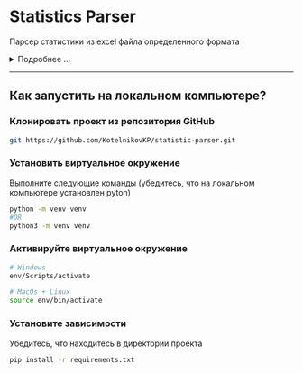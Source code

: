 # Statistics Parser
Парсер статистики из excel файла определенного формата
<details>
<summary>Подробнее ...</summary>
Создать парсер excel файла (см. ниже) на Python
Создать таблицу согласно нормам реляционных баз данных (внести все значения в одну таблицу)
Добавить расчетный тотал по Qoil, Qliq, сгруппированный по датам (даты можете указать свои, добавив программно, не изменяя исходный файл, при условии, что дни будут разные, а месяц и год одинаковые)

Пример excel файла:
<table>
    <tr><th rowspan="3">id</th><th rowspan="3">company</th><th colspan="4">fact</th><th colspan="4">forecast</th></tr>
    <tr><th colspan="2">Qliq</th><th colspan="2">Qoil</th><th colspan="2">Qliq</th><th colspan="2">Qoil</th></tr>
    <tr><th>data1</th><th>data2</th><th>data1</th><th>data2</th><th>data1</th><th>data2</th><th>data1</th><th>data2</th></tr>
    <tr><td>1</td><td>company1</td><td>10</td><td>20</td><td>30</td><td>40</td><td>12</td><td>22</td><td>15</td><td>25</td></tr>
    <tr><td>2</td><td>company2</td><td>11</td><td>21</td><td>31</td><td>41</td><td>13</td><td>23</td><td>20</td><td>30</td></tr>
    <tr><td>3</td><td>company1</td><td>12</td><td>22</td><td>32</td><td>42</td><td>14</td><td>24</td><td>25</td><td>35</td></tr>
    <tr><td>4</td><td>company2</td><td>13</td><td>23</td><td>33</td><td>43</td><td>15</td><td>25</td><td>30</td><td>40</td></tr>
    <tr><td>5</td><td>company1</td><td>14</td><td>24</td><td>34</td><td>44</td><td>16</td><td>26</td><td>35</td><td>45</td></tr>
    <tr><td>6</td><td>company2</td><td>15</td><td>25</td><td>35</td><td>45</td><td>17</td><td>27</td><td>40</td><td>50</td></tr>
    <tr><td>7</td><td>company1</td><td>16</td><td>26</td><td>36</td><td>46</td><td>18</td><td>28</td><td>45</td><td>55</td></tr>
    <tr><td>8</td><td>company2</td><td>17</td><td>27</td><td>37</td><td>47</td><td>19</td><td>29</td><td>50</td><td>60</td></tr>
    <tr><td>9</td><td>company1</td><td>18</td><td>28</td><td>38</td><td>48</td><td>20</td><td>30</td><td>55</td><td>65</td></tr>
    <tr><td>10</td><td>company2</td><td>19</td><td>29</td><td>39</td><td>49</td><td>21</td><td>31</td><td>60</td><td>70</td></tr>
    <tr><td>11</td><td>company1</td><td>20</td><td>30</td><td>40</td><td>50</td><td>22</td><td>32</td><td>65</td><td>75</td></tr>
    <tr><td>12</td><td>company2</td><td>21</td><td>31</td><td>41</td><td>51</td><td>23</td><td>33</td><td>70</td><td>80</td></tr>
    <tr><td>13</td><td>company1</td><td>22</td><td>32</td><td>42</td><td>52</td><td>24</td><td>34</td><td>75</td><td>85</td></tr>
    <tr><td>14</td><td>company2</td><td>23</td><td>33</td><td>43</td><td>53</td><td>25</td><td>35</td><td>80</td><td>90</td></tr>
    <tr><td>15</td><td>company1</td><td>24</td><td>34</td><td>44</td><td>54</td><td>26</td><td>36</td><td>85</td><td>95</td></tr>
    <tr><td>16</td><td>company2</td><td>25</td><td>35</td><td>45</td><td>55</td><td>27</td><td>37</td><td>90</td><td>100</td></tr>
    <tr><td>17</td><td>company1</td><td>26</td><td>36</td><td>46</td><td>56</td><td>28</td><td>38</td><td>95</td><td>105</td></tr>
    <tr><td>18</td><td>company2</td><td>27</td><td>37</td><td>47</td><td>57</td><td>29</td><td>39</td><td>100</td><td>110</td></tr>
    <tr><td>19</td><td>company1</td><td>28</td><td>38</td><td>48</td><td>58</td><td>30</td><td>40</td><td>105</td><td>115</td></tr>
    <tr><td>20</td><td>company2</td><td>29</td><td>39</td><td>49</td><td>59</td><td>31</td><td>41</td><td>110</td><td>120</td></tr>
</table></details>

<hr>

## Как запустить на локальном компьютере?

### Клонировать проект из репозитория GitHub

```bash
git https://github.com/KotelnikovKP/statistic-parser.git 
```

### Установить виртуальное окружение

Выполните следующие команды (убедитесь, что на локальном компьютере установлен pyton)

```bash
python -m venv venv
#OR
python3 -m venv venv

```

### Активируйте виртуальное окружение

```bash
# Windows
env/Scripts/activate

# MacOs + Linux
source env/bin/activate
```

### Установите зависимости

Убедитесь, что находитесь в директории проекта

```bash
pip install -r requirements.txt
```

